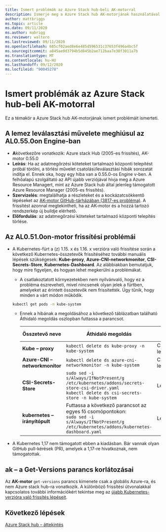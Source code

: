 ```yaml
---
title: Ismert problémák az Azure Stack hub-beli AK-motorral
description: Ismerje meg a Azure Stack hub AK-motorjának használatával kapcsolatos ismert problémákat.
author: mattbriggs
ms.topic: article
ms.date: 09/11/2020
ms.author: mabrigg
ms.reviewer: waltero
ms.lastreviewed: 09/11/2020
ms.openlocfilehash: 685cf02aed8e6e485d596531c37653f496a4bc5f
ms.sourcegitcommit: a845ae0d3794b5d845b2ae712baa7e38f3011a7b
ms.translationtype: MT
ms.contentlocale: hu-HU
ms.lasthandoff: 09/12/2020
ms.locfileid: "90045278"
---
```

# <a name="known-issues-with-the-aks-engine-on-azure-stack-hub"></a>Ismert problémák az Azure Stack hub-beli AK-motorral

Ez a témakör a Azure Stack hub AK-motorjának ismert problémáit ismerteti.

## <a name="disk-detach-operation-fails-in-aks-engine-0550"></a>A lemez leválasztási művelete meghiúsul az AL0.55.0on Engine-ban

- **A**következőre vonatkozik: Azure stack Hub (2005-es frissítés), AK-motor 0.55.0
- **Leírás**: Ha az adatmegőrzési köteteket tartalmazó központi telepítést próbál törölni, a törlési művelet csatolási/leválasztási hibák sorozatát indítja el. Ennek oka, hogy egy hiba van a 0.55.0-os Engine v-ben. A felhőalapú szolgáltató az API újabb verziójával hívja meg a Azure Resource Managert, mint az Azure Stack hub által jelenleg támogatott Azure Resource Manager (2005-es frissítés).
- **Szervizelés**: megtalálhatja a részleteket és a kockázatcsökkentő lépéseket az [AK-motor GitHub-tárházában (3817-es probléma)](https://github.com/Azure/aks-engine/issues/3817#issuecomment-691329443). A frissítést azonnal megtekintheti, ha az AK-motor és a hozzá tartozó rendszerkép új buildje elérhető.
- **Előfordulás**: az adatmegőrzési köteteket tartalmazó központi telepítés törlése.

## <a name="upgrade-issues-in-aks-engine-0510"></a>Az AL0.51.0on-motor frissítési problémái

* A Kubernetes-fürt a (z) 1.15. x és 1.16. x verzióra való frissítése során a következő Kubernetes-összetevők frissítéséhez további manuális lépések szükségesek: **Kube-proxy**, **Azure-CNI-networkmonitor**, **CSI-Secrets-Store**, **Kubernetes-Dashboard**. Az alábbiakban bemutatjuk, hogy mire figyeljen, és hogyan lehet megkerülni a problémákat.

  * A csatlakoztatott környezetekben nem nyilvánvaló, hogy ez a probléma észreveheti, mivel nincsenek olyan jelek a fürtben, amelyeket az érintett összetevők nem frissítették. Úgy tűnik, hogy minden a várt módon működik.
  <!-- * In disconnected environments, you can see this problem when you run a query for the system pods status and see that the pods for the components mentioned below are not in "Ready" state: -->

    ```bash  
    kubectl get pods -n kube-system
    ```

  * Ennek a hibának a megoldásához a következő táblázatban található Áthidaló megoldás oszlopban futtassa a parancsot.

    |Összetevő neve |Áthidaló megoldás |Érintett helyzetek|
    |---------------|-----------|------------------|
    |**Kube – proxy**     | `kubectl delete ds kube-proxy -n kube-system` |Csatlakoztatva, leválasztva |
    |**Azure-CNI – networkmonitor**   | `kubectl delete ds azure-cni-networkmonitor -n kube-system`   | Csatlakoztatva, leválasztva |
    |**CSI-Secrets-Store**  |`sudo sed -i s/Always/IfNotPresent/g /etc/kubernetes/addons/secrets-store-csi-driver.yaml`<br>`kubectl delete ds csi-secrets-store -n kube-system` | Leválasztott |
    |**kubernetes – irányítópult** |Futtassa a következő parancsot az egyes fő csomópontokon:<br>`sudo sed -i s/Always/IfNotPresent/g /etc/kubernetes/addons/kubernetes-dashboard.yaml` |Leválasztott |

* A Kubernetes 1,17 nem támogatott ebben a kiadásban. Bár vannak olyan GitHub pull-kérések (PR), amelyek a 1,17-re hivatkoznak, nem támogatottak.

## <a name="aks-engine-get-versions-command-limitations"></a>ak – a Get-Versions parancs korlátozásai

Az **AK-motor** `get-versions` parancs kimenete csak a globális Azure-ra, és nem Azure stack hub-ra vonatkozik. A különböző frissítési útvonalakkal kapcsolatos további információkért tekintse meg az [újabb Kubernetes-verzióra való frissítés lépéseit](azure-stack-kubernetes-aks-engine-upgrade.md#steps-to-upgrade-to-a-newer-kubernetes-version).

## <a name="next-steps"></a>Következő lépések

[Azure Stack hub – áttekintés](azure-stack-kubernetes-aks-engine-overview.md)
